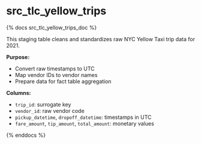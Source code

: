 # src_tlc_yellow_trips

{% docs src_tlc_yellow_trips_doc %}


This staging table cleans and standardizes raw NYC Yellow Taxi trip data for 2021.  

**Purpose:**
- Convert raw timestamps to UTC
- Map vendor IDs to vendor names
- Prepare data for fact table aggregation

**Columns:**
- `trip_id`: surrogate key
- `vendor_id`: raw vendor code
- `pickup_datetime`, `dropoff_datetime`: timestamps in UTC
- `fare_amount`, `tip_amount`, `total_amount`: monetary values

{% enddocs %}
